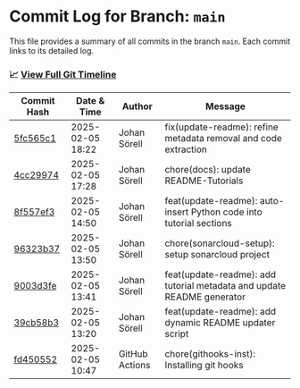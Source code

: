 # Commit Log for Branch: `main`

This file provides a summary of all commits in the branch `main`.
Each commit links to its detailed log.

### 📈 [View Full Git Timeline](./git_timeline_report.md)

| Commit Hash | Date & Time       | Author       | Message           |
|-------------|------------------|--------------|-------------------|
| [5fc565c1](./5fc565c1.md) | 2025-02-05 18:22 | Johan Sörell | fix(update-readme): refine metadata removal and code extraction |
| [4cc29974](./4cc29974.md) | 2025-02-05 17:28 | Johan Sörell | chore(docs): update README-Tutorials |
| [8f557ef3](./8f557ef3.md) | 2025-02-05 14:50 | Johan Sörell | feat(update-readme): auto-insert Python code into tutorial sections |
| [96323b37](./96323b37.md) | 2025-02-05 13:50 | Johan Sörell | chore(sonarcloud-setup): setup sonarcloud project |
| [9003d3fe](./9003d3fe.md) | 2025-02-05 13:41 | Johan Sörell | feat(update-readme): add tutorial metadata and update README generator |
| [39cb58b3](./39cb58b3.md) | 2025-02-05 13:20 | Johan Sörell | feat(update-readme): add dynamic README updater script |
| [fd450552](./fd450552.md) | 2025-02-05 10:47 | GitHub Actions | chore(githooks-inst): Installing git hooks |
